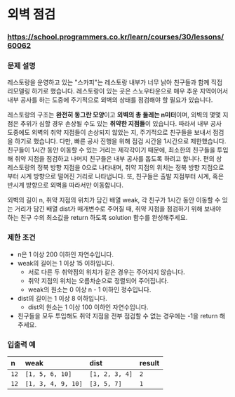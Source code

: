# 외벽 점검

### https://school.programmers.co.kr/learn/courses/30/lessons/60062

### 문제 설명

레스토랑을 운영하고 있는 "스카피"는 레스토랑 내부가 너무 낡아 친구들과 함께 직접 리모델링 하기로 했습니다. 레스토랑이 있는 곳은 스노우타운으로 매우 추운 지역이어서 내부 공사를 하는 도중에 주기적으로 외벽의 상태를 점검해야 할 필요가 있습니다.

레스토랑의 구조는 **완전히 동그란 모양**이고 **외벽의 총 둘레는 n미터**이며, 외벽의 몇몇 지점은 추위가 심할 경우 손상될 수도 있는 **취약한 지점들**이 있습니다. 따라서 내부 공사 도중에도 외벽의 취약 지점들이 손상되지 않았는 지, 주기적으로 친구들을 보내서 점검을 하기로 했습니다. 다만, 빠른 공사 진행을 위해 점검 시간을 1시간으로 제한했습니다. 친구들이 1시간 동안 이동할 수 있는 거리는 제각각이기 때문에, 최소한의 친구들을 투입해 취약 지점을 점검하고 나머지 친구들은 내부 공사를 돕도록 하려고 합니다. 편의 상 레스토랑의 정북 방향 지점을 0으로 나타내며, 취약 지점의 위치는 정북 방향 지점으로부터 시계 방향으로 떨어진 거리로 나타냅니다. 또, 친구들은 출발 지점부터 시계, 혹은 반시계 방향으로 외벽을 따라서만 이동합니다.

외벽의 길이 n, 취약 지점의 위치가 담긴 배열 weak, 각 친구가 1시간 동안 이동할 수 있는 거리가 담긴 배열 dist가 매개변수로 주어질 때, 취약 지점을 점검하기 위해 보내야 하는 친구 수의 최소값을 return 하도록 solution 함수를 완성해주세요.

### 제한 조건

-   n은 1 이상 200 이하인 자연수입니다.
-   weak의 길이는 1 이상 15 이하입니다.
    -   서로 다른 두 취약점의 위치가 같은 경우는 주어지지 않습니다.
    -   취약 지점의 위치는 오름차순으로 정렬되어 주어집니다.
    -   weak의 원소는 0 이상 n - 1 이하인 정수입니다.
-   dist의 길이는 1 이상 8 이하입니다.
    -   dist의 원소는 1 이상 100 이하인 자연수입니다.
-   친구들을 모두 투입해도 취약 지점을 전부 점검할 수 없는 경우에는 -1을 return 해주세요.

### 입출력 예

| n    | weak               | dist           | result |
| :--- | :----------------- | :------------- | :----- |
| `12` | `[1, 5, 6, 10]`    | `[1, 2, 3, 4]` | `2`    |
| `12` | `[1, 3, 4, 9, 10]` | `[3, 5, 7]`    | `1`    |
